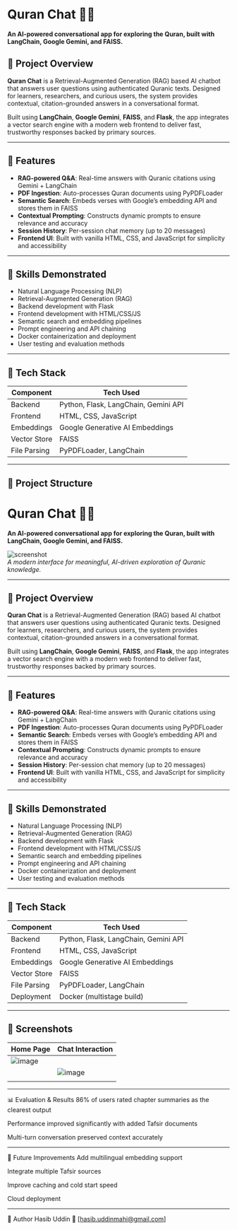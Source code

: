 # Quran Chat 💬📖  
**An AI-powered conversational app for exploring the Quran, built with LangChain, Google Gemini, and FAISS.**

## 🚀 Project Overview

**Quran Chat** is a Retrieval-Augmented Generation (RAG) based AI chatbot that answers user questions using authenticated Quranic texts. Designed for learners, researchers, and curious users, the system provides contextual, citation-grounded answers in a conversational format.

Built using **LangChain**, **Google Gemini**, **FAISS**, and **Flask**, the app integrates a vector search engine with a modern web frontend to deliver fast, trustworthy responses backed by primary sources.

---

## 🎯 Features

- **RAG-powered Q&A**: Real-time answers with Quranic citations using Gemini + LangChain
- **PDF Ingestion**: Auto-processes Quran documents using PyPDFLoader
- **Semantic Search**: Embeds verses with Google’s embedding API and stores them in FAISS
- **Contextual Prompting**: Constructs dynamic prompts to ensure relevance and accuracy
- **Session History**: Per-session chat memory (up to 20 messages)
- **Frontend UI**: Built with vanilla HTML, CSS, and JavaScript for simplicity and accessibility

---

## 🧠 Skills Demonstrated

- Natural Language Processing (NLP)  
- Retrieval-Augmented Generation (RAG)  
- Backend development with Flask  
- Frontend development with HTML/CSS/JS  
- Semantic search and embedding pipelines  
- Prompt engineering and API chaining  
- Docker containerization and deployment  
- User testing and evaluation methods

---

## 🧰 Tech Stack

| Component     | Tech Used                                  |
|--------------|---------------------------------------------|
| Backend       | Python, Flask, LangChain, Gemini API        |
| Frontend      | HTML, CSS, JavaScript                       |
| Embeddings    | Google Generative AI Embeddings             |
| Vector Store  | FAISS                                        |
| File Parsing  | PyPDFLoader, LangChain                      |

---

## 📂 Project Structure
# Quran Chat 💬📖  
**An AI-powered conversational app for exploring the Quran, built with LangChain, Google Gemini, and FAISS.**

![screenshot](images/chat_homepage.png)  
*A modern interface for meaningful, AI-driven exploration of Quranic knowledge.*

---

## 🚀 Project Overview

**Quran Chat** is a Retrieval-Augmented Generation (RAG) based AI chatbot that answers user questions using authenticated Quranic texts. Designed for learners, researchers, and curious users, the system provides contextual, citation-grounded answers in a conversational format.

Built using **LangChain**, **Google Gemini**, **FAISS**, and **Flask**, the app integrates a vector search engine with a modern web frontend to deliver fast, trustworthy responses backed by primary sources.

---

## 🎯 Features

- **RAG-powered Q&A**: Real-time answers with Quranic citations using Gemini + LangChain
- **PDF Ingestion**: Auto-processes Quran documents using PyPDFLoader
- **Semantic Search**: Embeds verses with Google’s embedding API and stores them in FAISS
- **Contextual Prompting**: Constructs dynamic prompts to ensure relevance and accuracy
- **Session History**: Per-session chat memory (up to 20 messages)
- **Frontend UI**: Built with vanilla HTML, CSS, and JavaScript for simplicity and accessibility

---

## 🧠 Skills Demonstrated

- Natural Language Processing (NLP)  
- Retrieval-Augmented Generation (RAG)  
- Backend development with Flask  
- Frontend development with HTML/CSS/JS  
- Semantic search and embedding pipelines  
- Prompt engineering and API chaining  
- Docker containerization and deployment  
- User testing and evaluation methods

---

## 🧰 Tech Stack

| Component     | Tech Used                                  |
|--------------|---------------------------------------------|
| Backend       | Python, Flask, LangChain, Gemini API        |
| Frontend      | HTML, CSS, JavaScript                       |
| Embeddings    | Google Generative AI Embeddings             |
| Vector Store  | FAISS                                        |
| File Parsing  | PyPDFLoader, LangChain                      |
| Deployment    | Docker (multistage build)                   |

---
## 📸 Screenshots

| Home Page                       | Chat Interaction                   |
|--------------------------------|------------------------------------|
| ![image](https://github.com/user-attachments/assets/19f64ff7-f967-4fb6-931f-487338b2cf63)
     | ![image](https://github.com/user-attachments/assets/2df83460-6ccb-498d-9185-291dbacd94dd)
       |

---



📊 Evaluation & Results
86% of users rated chapter summaries as the clearest output

Performance improved significantly with added Tafsir documents

Multi-turn conversation preserved context accurately

---

🔮 Future Improvements
Add multilingual embedding support

Integrate multiple Tafsir sources

Improve caching and cold start speed

Cloud deployment

---


👤 Author
Hasib Uddin
📧 [hasib.uddinmahi@gmail.com]

